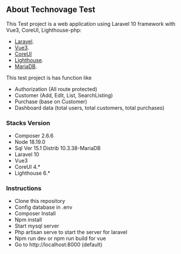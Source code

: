 ## About Technovage Test
This Test project is a web application using Laravel 10 framework with Vue3, CoreUI, Lighthouse-php:

- [Laravel](https://laravel.com/docs/10.x/documentation).
- [Vue3](https://vuejs.org/guide/introduction.html).
- [CoreUI](https://coreui.io/bootstrap/docs/getting-started/introduction/) 
- [Lighthouse](https://lighthouse-php.com/6/getting-started/installation.html).
- [MariaDB](https://mariadb.org/download/?t=mariadb&o=true&p=mariadb&r=10.3.38&os=windows&cpu=x86_64&pkg=msi).

This test project is has function like
- Authorization (All route protected)
- Customer (Add, Edit, List, SearchListing)
- Purchase (base on Customer)
- Dashboard data (total users, total customers, total purchases)

### Stacks Version

- Composer 2.6.6
- Node 18.19.0
- Sql  Ver 15.1 Distrib 10.3.38-MariaDB
- Laravel 10
- Vue3
- CoreUI 4.*
- Lighthouse 6.*

### Instructions

- Clone this repository
- Config database in .env
- Composer Install
- Npm install
- Start mysql server
- Php artisan serve to start the server for laravel
- Npm run dev or npm run build for vue
- Go to http://localhost:8000 (default)

